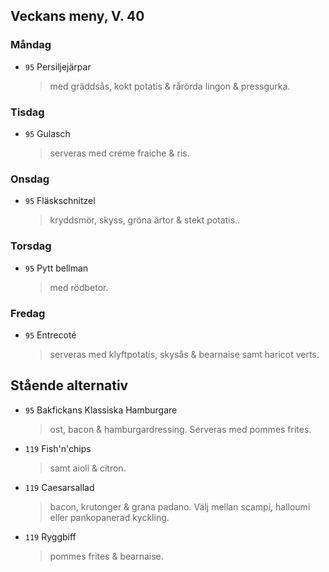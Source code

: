 ## Veckans meny, V. 40

### Måndag 

* `95` Persiljejärpar 
  > med gräddsås, kokt potatis & rårörda lingon & pressgurka. 
  


### Tisdag

* `95` Gulasch 
  > serveras med créme fraiche & ris.  
  


### Onsdag

* `95`  Fläskschnitzel 
  >  kryddsmör, skyss, gröna ärtor & stekt potatis..



### Torsdag

* `95` Pytt bellman 
  > med rödbetor. 


### Fredag

* `95` Entrecoté 
  > serveras med klyftpotatis, skysås & bearnaise samt haricot verts.


## Stående alternativ

* `95` Bakfickans Klassiska Hamburgare
  > ost, bacon & hamburgardressing. Serveras med pommes frites.

* `119` Fish'n'chips  
  >  samt aioli & citron.

* `119` Caesarsallad
  > bacon, krutonger & grana padano. Välj mellan scampi, halloumi eller pankopanerad kyckling.
  
* `119` Ryggbiff
  > pommes frites & bearnaise.

